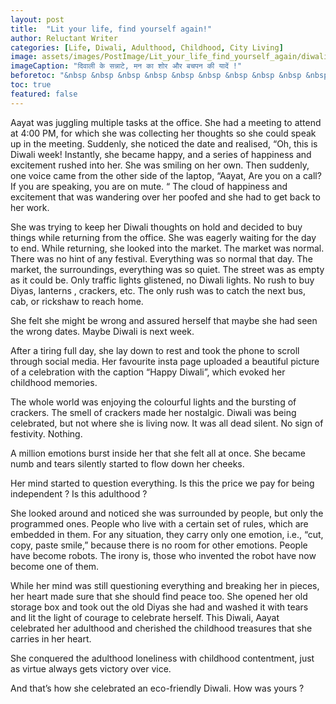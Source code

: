 ```yaml
---
layout: post
title:  "Lit your life, find yourself again!"
author: Reluctant Writer
categories: [Life, Diwali, Adulthood, Childhood, City Living]
image: assets/images/PostImage/Lit_your_life_find_yourself_again/diwali.png
imageCaption: "दिवाली के सन्नाटे, मन का शोर और बचपन की यादें !"
beforetoc: "&nbsp &nbsp &nbsp &nbsp &nbsp &nbsp &nbsp &nbsp &nbsp &nbsp &nbsp &nbsp &nbsp &nbsp &nbsp &nbsp &nbsp &nbsp &nbsp &nbsp &nbsp &nbsp दिवाली के सन्नाटे, मन का शोर और बचपन की यादें !" 
toc: true
featured: false
---
```


Aayat was juggling multiple tasks at the office. She had a meeting to attend at 4:00 PM, for which she was collecting her thoughts so she could speak up in the meeting. Suddenly, she noticed the date and realised, “Oh, this is Diwali week! Instantly, she became happy, and a series of happiness and excitement rushed into her. She was smiling on her own. Then suddenly, one voice came from the other side of the laptop, “Aayat, Are you on a call? If you are speaking, you are on mute. “ The cloud of happiness and excitement that was wandering over her poofed and she had to get back to her work.

She was trying to keep her Diwali thoughts on hold and decided to buy things while returning from the office. She was eagerly waiting for the day to end. While returning, she looked into the market. The market was normal. There was no hint of any festival. Everything was so normal that day. The market, the surroundings, everything was so quiet. The street was as empty as it could be. Only traffic lights glistened, no Diwali lights. No rush to buy Diyas, lanterns , crackers, etc. The only rush was to catch the next bus, cab, or rickshaw to reach home.

She felt she might be wrong and assured herself that maybe she had seen the wrong dates. Maybe Diwali is next week.

After a tiring full day, she lay down to rest and took the phone to scroll through social media. Her favourite insta page uploaded a beautiful picture of a celebration with the caption “Happy Diwali”, which evoked her childhood memories.

The whole world was enjoying the colourful lights and the bursting of crackers. The smell of crackers made her nostalgic. Diwali was being celebrated, but not where she is living now. It was all dead silent. No sign of festivity. Nothing.

A million emotions burst inside her that she felt all at once. She became numb and tears silently started to flow down her cheeks.

Her mind started to question everything. Is this the price we pay for being independent ? Is this adulthood ?

She looked around and noticed she was surrounded by people, but only the programmed ones. People who live with a certain set of rules, which are embedded in them. For any situation, they carry only one emotion, i.e., “cut, copy, paste smile,” because there is no room for other emotions. People have become robots. The irony is, those who invented the robot have now become one of them.

While her mind was still questioning everything and breaking her in pieces, her heart made sure that she should find peace too. She opened her old storage box and took out the old Diyas she had and washed it with tears and lit the light of courage to celebrate herself. This Diwali, Aayat celebrated her adulthood and cherished the childhood treasures that she carries in her heart.

She conquered the adulthood loneliness with childhood contentment, just as virtue always gets victory over vice.

And that’s how she celebrated an eco-friendly Diwali. How was yours ?